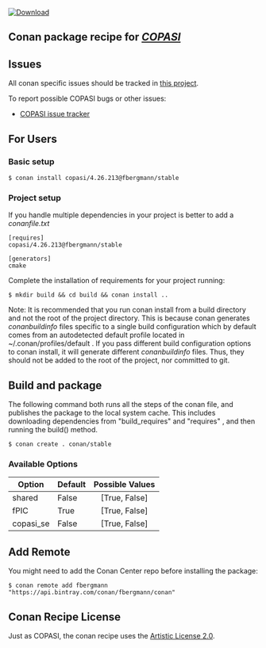  [ ![Download](https://api.bintray.com/packages/fbergmann/conan/copasi%3Afbergmann/images/download.svg) ](https://bintray.com/fbergmann/conan/copasi%3Afbergmann/_latestVersion)

## Conan package recipe for [*COPASI*](https://copasi.org)



## Issues
All conan specific issues should be tracked in [this project](https://github.com/fbergmann/conan-copasi/issues).

To report possible COPASI bugs or other issues:

* [COPASI issue tracker](https://http://tracker.copasi.org/)

## For Users

### Basic setup

    $ conan install copasi/4.26.213@fbergmann/stable

### Project setup

If you handle multiple dependencies in your project is better to add a *conanfile.txt*

    [requires]
    copasi/4.26.213@fbergmann/stable

    [generators]
    cmake

Complete the installation of requirements for your project running:

    $ mkdir build && cd build && conan install ..

Note: It is recommended that you run conan install from a build directory and not the root of the project directory.  This is because conan generates *conanbuildinfo* files specific to a single build configuration which by default comes from an autodetected default profile located in ~/.conan/profiles/default .  If you pass different build configuration options to conan install, it will generate different *conanbuildinfo* files.  Thus, they should not be added to the root of the project, nor committed to git.


## Build and package

The following command both runs all the steps of the conan file, and publishes the package to the local system cache.  This includes downloading dependencies from "build_requires" and "requires" , and then running the build() method.

    $ conan create . conan/stable


### Available Options

| Option        | Default | Possible Values  |
| ------------- |:----------------- |:------------:|
| shared      | False |  [True, False] |
| fPIC      | True |  [True, False] |
|copasi_se| False| [True, False] | 
              
## Add Remote

You might need to add the Conan Center repo before installing the package:

    $ conan remote add fbergmann "https://api.bintray.com/conan/fbergmann/conan"


## Conan Recipe License

Just as COPASI, the conan recipe uses the [Artistic License 2.0](https://opensource.org/licenses/Artistic-2.0).
